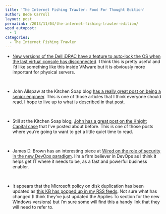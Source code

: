 ```yaml
---
title: 'The Internet Fishing Trawler: Food For Thought Edition'
author: Bede Carroll
layout: post
permalink: /2013/11/04/the-internet-fishing-trawler-edition/
wpsd_autopost:
  - 1
categories:
  - The Internet Fishing Trawler
---
```

*   <a href="http://en.community.dell.com/techcenter/b/techcenter/archive/2013/10/31/automatic-system-lock-feature.aspx" target="_blank">New versions of the Dell iDRAC have a feature to auto-lock the OS when the last virtual console has disconnected</a>. I think this is pretty useful and I&#8217;d like something like this inside VMware but it is obviously more important for physical servers.

&nbsp;

*   John Allspaw at the Kitchen Soap blog <a href="http://www.kitchensoap.com/2012/10/25/on-being-a-senior-engineer/" target="_blank">has a really great post on being a senior engineer</a>. This is one of those articles that I think everyone should read. I hope to live up to what is described in that post.

&nbsp;

*   Still at the Kitchen Soap blog, <a href="http://www.kitchensoap.com/2013/10/29/counterfactuals-knight-capital/" target="_blank">John has a great post on the Knight Capital case</a> that I&#8217;ve posted about before. This is one of those posts where you&#8217;re going to want to get a little quiet time to read.

&nbsp;

*   James D. Brown has an interesting piece at <a href="http://www.wired.com/insights/2013/10/mythbusting-devops-and-security/" target="_blank">Wired on the role of security in the new DevOps paradigm</a>. I&#8217;m a firm believer in DevOps as I think it helps get IT where it needs to be, as a fast and powerful business enabler.

&nbsp;

*   It appears that the Microsoft policy on disk duplication has been updated as <a href="http://support.microsoft.com/kb/314828" target="_blank">this KB has popped up in my RSS feeds</a>. Not sure what has changed (I think they&#8217;ve just updated the Applies To section for the new Windows versions) but I&#8217;m sure some will find this a handy link that they will need to refer to.

&nbsp;